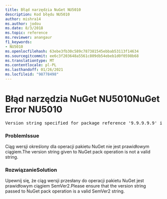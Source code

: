 ```yaml
---
title: Błąd narzędzia NuGet NU5010
description: Kod błędu NU5010
author: mishra14
ms.author: jodou
ms.date: 8/3/2018
ms.topic: reference
ms.reviewer: anangaur
f1_keywords:
- NU5010
ms.openlocfilehash: 63ebe3fb30c589c787381545ebbab53113f14634
ms.sourcegitcommit: ee6c3f203648a5561c809db54ebeb1d0f0598b68
ms.translationtype: MT
ms.contentlocale: pl-PL
ms.lasthandoff: 01/26/2021
ms.locfileid: "98778498"
---
```

# <a name="nuget-error-nu5010"></a><span data-ttu-id="46352-103">Błąd narzędzia NuGet NU5010</span><span class="sxs-lookup"><span data-stu-id="46352-103">NuGet Error NU5010</span></span>
<pre>Version string specified for package reference '9.9.9.9.9' is invalid.</pre>

### <a name="issue"></a><span data-ttu-id="46352-104">Problem</span><span class="sxs-lookup"><span data-stu-id="46352-104">Issue</span></span>

<span data-ttu-id="46352-105">Ciąg wersji określony dla operacji pakietu NuGet nie jest prawidłowym ciągiem.</span><span class="sxs-lookup"><span data-stu-id="46352-105">The version string given to NuGet pack operation is not a valid string.</span></span>


### <a name="solution"></a><span data-ttu-id="46352-106">Rozwiązanie</span><span class="sxs-lookup"><span data-stu-id="46352-106">Solution</span></span>

<span data-ttu-id="46352-107">Upewnij się, że ciąg wersji przesłany do operacji pakietu NuGet jest prawidłowym ciągiem SemVer2.</span><span class="sxs-lookup"><span data-stu-id="46352-107">Please ensure that the version string passed to NuGet pack operation is a valid SemVer2 string.</span></span>

